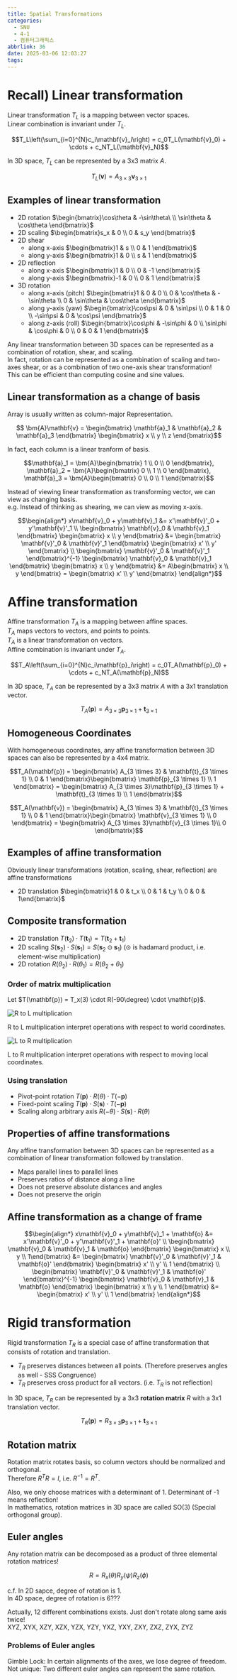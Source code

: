 ```yaml
---
title: Spatial Transformations
categories:
  - SNU
  - 4-1
  - 컴퓨터그래픽스
abbrlink: 36
date: 2025-03-06 12:03:27
tags:
---
```


# Recall) Linear transformation

Linear transformation $T_L$ is a mapping between vector spaces.  
Linear combination is invariant under $T_L$.

$$T_L\left(\sum_{i=0}^{N}c_i\mathbf{v}_i\right) = c_0T_L(\mathbf{v}_0) + \cdots + c_NT_L(\mathbf{v}_N)$$

In 3D space, $T_L$ can be represented by a 3x3 matrix $A$.

$$T_L(\mathbf{v}) = A_{3 \times 3}\mathbf{v}_{3 \times 1}$$

## Examples of linear transformation

- 2D rotation $\begin{bmatrix}\cos\theta & -\sin\theta\ \\ \sin\theta & \cos\theta \end{bmatrix}$
- 2D scaling $\begin{bmatrix}s_x & 0 \\ 0 & s_y \end{bmatrix}$
- 2D shear
  - along x-axis $\begin{bmatrix}1 & s \\ 0 & 1 \end{bmatrix}$
  - along y-axis $\begin{bmatrix}1 & 0 \\ s & 1 \end{bmatrix}$
- 2D reflection
  - along x-axis $\begin{bmatrix}1 & 0 \\ 0 & -1 \end{bmatrix}$
  - along y-axis $\begin{bmatrix}-1 & 0 \\ 0 & 1 \end{bmatrix}$
- 3D rotation
  - along x-axis (pitch) $\begin{bmatrix}1 & 0 & 0 \\ 0 & \cos\theta & -\sin\theta \\ 0 & \sin\theta & \cos\theta \end{bmatrix}$
  - along y-axis (yaw) $\begin{bmatrix}\cos\psi & 0 & \sin\psi \\ 0 & 1 & 0 \\ -\sin\psi & 0 & \cos\psi \end{bmatrix}$
  - along z-axis (roll) $\begin{bmatrix}\cos\phi & -\sin\phi & 0 \\ \sin\phi & \cos\phi & 0 \\ 0 & 0 & 1 \end{bmatrix}$

Any linear transformation between 3D spaces can be represented as a combination of rotation, shear, and scaling.  
In fact, rotation can be represented as a combination of scaling and two-axes shear, or as a combination of two one-axis shear transformation!  
This can be efficient than computing cosine and sine values.

## Linear transformation as a change of basis

Array is usually written as column-major Representation.

$$ \bm{A}\mathbf{v} = \begin{bmatrix}
\mathbf{a}_1 & \mathbf{a}_2 & \mathbf{a}_3
\end{bmatrix} \begin{bmatrix}
x \\ y \\ z
\end{bmatrix}$$

In fact, each column is a linear tranform of basis.

$$\mathbf{a}_1 = \bm{A}\begin{bmatrix}
1 \\ 0 \\ 0
\end{bmatrix}, \mathbf{a}_2 = \bm{A}\begin{bmatrix}
0 \\ 1 \\ 0
\end{bmatrix}, \mathbf{a}_3 = \bm{A}\begin{bmatrix}
0 \\ 0 \\ 1
\end{bmatrix}$$

Instead of viewing linear transformation as transforming vector, we can view as changing basis.  
e.g. Instead of thinking as shearing, we can view as moving x-axis.

$$\begin{align*}
x\mathbf{v}_0 + y\mathbf{v}_1 &= x'\mathbf{v}'_0 + y'\mathbf{v}'_1 \\
\begin{bmatrix} \mathbf{v}_0 & \mathbf{v}_1 \end{bmatrix} \begin{bmatrix} x \\ y \end{bmatrix} &= \begin{bmatrix} \mathbf{v}'_0 & \mathbf{v}'_1 \end{bmatrix} \begin{bmatrix} x' \\ y' \end{bmatrix} \\
\begin{bmatrix} \mathbf{v}'_0 & \mathbf{v}'_1 \end{bmatrix}^{-1} \begin{bmatrix} \mathbf{v}_0 & \mathbf{v}_1 \end{bmatrix} \begin{bmatrix} x \\ y \end{bmatrix} &= A\begin{bmatrix} x \\ y \end{bmatrix} = \begin{bmatrix} x' \\ y' \end{bmatrix}
\end{align*}$$

# Affine transformation

Affine transformation $T_A$ is a mapping between affine spaces.  
$T_A$ maps vectors to vectors, and points to points.  
$T_A$ is a linear transformation on vectors.  
Affine combination is invariant under $T_A$.

$$T_A\left(\sum_{i=0}^{N}c_i\mathbf{p}_i\right) = c_0T_A(\mathbf{p}_0) + \cdots + c_NT_A(\mathbf{p}_N)$$

In 3D space, $T_A$ can be represented by a 3x3 matrix $A$ with a 3x1 translation vector.

$$T_A(\mathbf{p}) = A_{3 \times 3}\mathbf{p}_{3 \times 1} + \mathbf{t}_{3 \times 1}$$

## Homogeneous Coordinates

With homogeneous coordinates, any affine transformation between 3D spaces can also be represented by a 4x4 matrix.

$$T_A(\mathbf{p}) = \begin{bmatrix}
A_{3 \times 3} & \mathbf{t}_{3 \times 1} \\
0 & 1
\end{bmatrix}\begin{bmatrix}
\mathbf{p}_{3 \times 1} \\ 1
\end{bmatrix} = \begin{bmatrix}
A_{3 \times 3}\mathbf{p}_{3 \times 1} + \mathbf{t}_{3 \times 1} \\
1
\end{bmatrix}$$

$$T_A(\mathbf{v}) = \begin{bmatrix}
A_{3 \times 3} & \mathbf{t}_{3 \times 1} \\
0 & 1
\end{bmatrix}\begin{bmatrix}
\mathbf{v}_{3 \times 1} \\ 0
\end{bmatrix} = \begin{bmatrix}
A_{3 \times 3}\mathbf{v}_{3 \times 1}\\
0
\end{bmatrix}$$

## Examples of affine transformation

Obviously linear transformations (rotation, scaling, shear, reflection) are affine transformations

- 2D translation $\begin{bmatrix}1 & 0 & t_x \\ 0 & 1 & t_y \\ 0 & 0 & 1\end{bmatrix}$

## Composite transformation

- 2D translation $T(\mathbf{t}_2) \cdot T(\mathbf{t}_1) = T(\mathbf{t}_2 + \mathbf{t}_1)$
- 2D scaling $S(\mathbf{s}_2) \cdot S(\mathbf{s}_1) = S(\mathbf{s}_2 \odot \mathbf{s}_1)$ ($\odot$ is hadamard product, i.e. element-wise multiplication)  
- 2D rotation $R(\theta_2) \cdot R(\theta_1) = R(\theta_2 + \theta_1)$

### Order of matrix multiplication

Let $T(\mathbf{p}) = T_x(3) \cdot R(-90\degree) \cdot \mathbf{p}$.

![R to L multiplication](RL_multiplication.png)

R to L multiplication interpret operations with respect to world coordinates.

![L to R multiplication](LR_multiplication.png)

L to R multiplication interpret operations with respect to moving local coordinates.

### Using translation

- Pivot-point rotation $T(\mathbf{p}) \cdot R(\theta) \cdot T(-\mathbf{p})$
- Fixed-point scaling $T(\mathbf{p}) \cdot S(\mathbf{s}) \cdot T(-\mathbf{p})$
- Scaling along arbitrary axis $R(-\theta) \cdot S(\mathbf{s}) \cdot R(\theta)$

## Properties of affine transformations

Any affine transformation between 3D spaces can be represented as a combination of linear transformation followed by translation.

- Maps parallel lines to parallel lines
- Preserves ratios of distance along a line
- Does not preserve absolute distances and angles
- Does not preserve the origin

## Affine transformation as a change of frame

$$\begin{align*}
x\mathbf{v}_0 + y\mathbf{v}_1 + \mathbf{o} &= x'\mathbf{v}'_0 + y'\mathbf{v}'_1 + \mathbf{o}' \\
\begin{bmatrix} \mathbf{v}_0 & \mathbf{v}_1 & \mathbf{o} \end{bmatrix} \begin{bmatrix} x \\ y \\ 1\end{bmatrix} &= \begin{bmatrix} \mathbf{v}'_0 & \mathbf{v}'_1 & \mathbf{o}' \end{bmatrix} \begin{bmatrix} x' \\ y' \\ 1 \end{bmatrix} \\
\begin{bmatrix} \mathbf{v}'_0 & \mathbf{v}'_1 & \mathbf{o}' \end{bmatrix}^{-1} \begin{bmatrix} \mathbf{v}_0 & \mathbf{v}_1 & \mathbf{o} \end{bmatrix} \begin{bmatrix} x \\ y \\ 1 \end{bmatrix} &= \begin{bmatrix} x' \\ y' \\ 1 \end{bmatrix}
\end{align*}$$

# Rigid transformation

Rigid transformation $T_R$ is a special case of affine transformation that consists of rotation and translation.

- $T_R$ preserves distances between all points. (Therefore preserves angles as well - SSS Congruence)
- $T_R$ preserves cross product for all vectors. (i.e. $T_R$ is not reflection)

In 3D space, $T_R$ can be represented by a 3x3 **rotation matrix** $R$ with a 3x1 translation vector.

$$T_R(\mathbf{p}) = R_{3 \times 3}\mathbf{p}_{3 \times 1} + \mathbf{t}_{3 \times 1}$$

## Rotation matrix

Rotation matrix rotates basis, so column vectors should be normalized and orthogonal.  
Therefore $R^TR = I$, i.e. $R^{-1} = R^T$.

Also, we only choose matrices with a determinant of 1. Determinant of -1 means reflection!  
In mathematics, rotation matrices in 3D space are called SO(3) (Special orthogonal group).

## Euler angles

Any rotation matrix can be decomposed as a product of three elemental rotation matrices!

$$R = R_x(\theta)R_y(\psi)R_z(\phi)$$

c.f. In 2D sapce, degree of rotation is 1.  
In 4D space, degree of rotation is 6???

Actually, 12 different combinations exists. Just don't rotate along same axis twice!  
XYZ, XYX, XZY, XZX, YZX, YZY, YXZ, YXY, ZXY, ZXZ, ZYX, ZYZ

### Problems of Euler angles

Gimble Lock: In certain alignments of the axes, we lose degree of freedom.  
Not unique: Two different euler angles can represent the same rotation.

